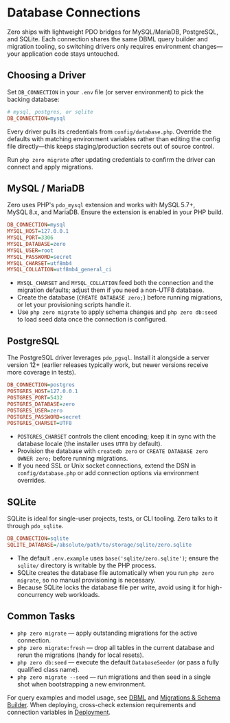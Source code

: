 # Database Connections

Zero ships with lightweight PDO bridges for MySQL/MariaDB, PostgreSQL, and SQLite. Each connection shares the same DBML query builder and migration tooling, so switching drivers only requires environment changes—your application code stays untouched.

## Choosing a Driver

Set `DB_CONNECTION` in your `.env` file (or server environment) to pick the backing database:

```ini
# mysql, postgres, or sqlite
DB_CONNECTION=mysql
```

Every driver pulls its credentials from `config/database.php`. Override the defaults with matching environment variables rather than editing the config file directly—this keeps staging/production secrets out of source control.

Run `php zero migrate` after updating credentials to confirm the driver can connect and apply migrations.

## MySQL / MariaDB

Zero uses PHP's `pdo_mysql` extension and works with MySQL 5.7+, MySQL 8.x, and MariaDB. Ensure the extension is enabled in your PHP build.

```ini
DB_CONNECTION=mysql
MYSQL_HOST=127.0.0.1
MYSQL_PORT=3306
MYSQL_DATABASE=zero
MYSQL_USER=root
MYSQL_PASSWORD=secret
MYSQL_CHARSET=utf8mb4
MYSQL_COLLATION=utf8mb4_general_ci
```

- `MYSQL_CHARSET` and `MYSQL_COLLATION` feed both the connection and the migration defaults; adjust them if you need a non-UTF8 database.
- Create the database (`CREATE DATABASE zero;`) before running migrations, or let your provisioning scripts handle it.
- Use `php zero migrate` to apply schema changes and `php zero db:seed` to load seed data once the connection is configured.

## PostgreSQL

The PostgreSQL driver leverages `pdo_pgsql`. Install it alongside a server version 12+ (earlier releases typically work, but newer versions receive more coverage in tests).

```ini
DB_CONNECTION=postgres
POSTGRES_HOST=127.0.0.1
POSTGRES_PORT=5432
POSTGRES_DATABASE=zero
POSTGRES_USER=zero
POSTGRES_PASSWORD=secret
POSTGRES_CHARSET=UTF8
```

- `POSTGRES_CHARSET` controls the client encoding; keep it in sync with the database locale (the installer uses `UTF8` by default).
- Provision the database with `createdb zero` or `CREATE DATABASE zero OWNER zero;` before running migrations.
- If you need SSL or Unix socket connections, extend the DSN in `config/database.php` or add connection options via environment overrides.

## SQLite

SQLite is ideal for single-user projects, tests, or CLI tooling. Zero talks to it through `pdo_sqlite`.

```ini
DB_CONNECTION=sqlite
SQLITE_DATABASE=/absolute/path/to/storage/sqlite/zero.sqlite
```

- The default `.env.example` uses `base('sqlite/zero.sqlite')`; ensure the `sqlite/` directory is writable by the PHP process.
- SQLite creates the database file automatically when you run `php zero migrate`, so no manual provisioning is necessary.
- Because SQLite locks the database file per write, avoid using it for high-concurrency web workloads.

## Common Tasks

- `php zero migrate` — apply outstanding migrations for the active connection.
- `php zero migrate:fresh` — drop all tables in the current database and rerun the migrations (handy for local resets).
- `php zero db:seed` — execute the default `DatabaseSeeder` (or pass a fully qualified class name).
- `php zero migrate --seed` — run migrations and then seed in a single shot when bootstrapping a new environment.

For query examples and model usage, see [DBML](dbml.md) and [Migrations & Schema Builder](migrations.md). When deploying, cross-check extension requirements and connection variables in [Deployment](deployment.md).
